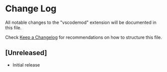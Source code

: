 # Change Log
All notable changes to the "vscodemod" extension will be documented in this file.

Check [Keep a Changelog](http://keepachangelog.com/) for recommendations on how to structure this file.

## [Unreleased]
- Initial release